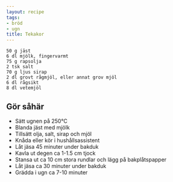 ```yaml
---
layout: recipe
tags:
- bröd
- ugn
title: Tekakor
---
```



```
50 g jäst
6 dl mjölk, fingervarmt
75 g rapsolja
2 tsk salt
70 g ljus sirap
2 dl grovt rågmjöl, eller annat grov mjöl
6 dl rågsikt
8 dl vetemjöl
```

## Gör såhär
* Sätt ugnen på 250°C
* Blanda jäst med mjölk
* Tillsätt olja, salt, sirap och mjöl
* Knåda eller kör i hushållsassistent
* Låt jäsa 45 minuter under bakduk
* Kavla ut degen ca 1-1.5 cm tjock
* Stansa ut ca 10 cm stora rundlar och lägg på bakplåtspapper
* Låt jäsa ca 30 minuter under bakduk
* Grädda i ugn ca 7-10 minuter
